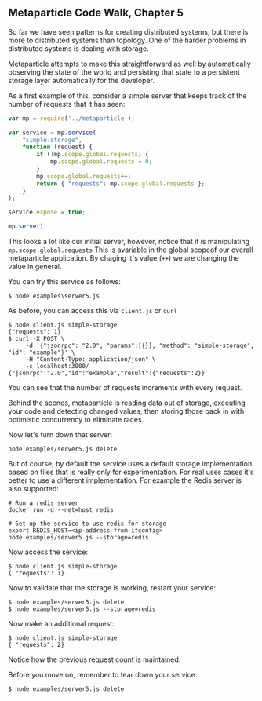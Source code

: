 ## Metaparticle Code Walk, Chapter 5

So far we have seen patterns for creating distributed systems, but there is more to
distributed systems than topology.  One of the harder problems in distributed systems is
dealing with storage.

Metaparticle attempts to make this straightforward as well by automatically observing the
state of the world and persisting that state to a persistent storage layer automatically for
the developer.

As a first example of this, consider a simple server that keeps track of the number of requests
that it has seen:

```javascript
var mp = require('../metaparticle');

var service = mp.service(
    "simple-storage",
    function (request) {
		if (!mp.scope.global.requests) {
			mp.scope.global.requests = 0;
		}
		mp.scope.global.requests++;
		return { "requests": mp.scope.global.requests };
    }
);

service.expose = true;

mp.serve();
```

This looks a lot like our initial server, however, notice that it is manipulating `mp.scope.global.requests`
This is avariable in the global scopeof our overall metaparticle application.  By chaging it's value (`++`)
we are changing the value in general.

You can try this service as follows:

```console
$ node examples\server5.js
```

As before, you can access this via `client.js` or `curl`

```console
$ node client.js simple-storage
{"requests": 1}
$ curl -X POST \
     -d '{"jsonrpc": "2.0", "params":[{}], "method": "simple-storage", "id": "example"}' \
     -H "Content-Type: application/json" \
     -s localhost:3000/
{"jsonrpc":"2.0","id":"example","result":{"requests":2}}
```
You can see that the number of requests increments with every request.

Behind the scenes, metaparticle is reading data out of storage, executing your code and detecting
changed values, then storing those back in with optimistic concurrency to eliminate races.

Now let's turn down that server:

```console
node examples/server5.js delete
```

But of course, by default the service uses a default storage implementation based on files
that is really only for experimentation.  For real uses cases it's better to use a different
implementation.  For example the Redis server is also supported:

```console
# Run a redis server
docker run -d --net=host redis

# Set up the service to use redis for storage
export REDIS_HOST=<ip-address-from-ifconfig>
node examples/server5.js --storage=redis
```

Now access the service:

```console
$ node client.js simple-storage
{ "requests": 1}
```

Now to validate that the storage is working, restart your service:

```console
$ node examples/server5.js delete
$ node examples/server5.js --storage=redis
```

Now make an additional request:

```console
$ node client.js simple-storage
{ "requests": 2}
```

Notice how the previous request count is maintained.

Before you move on, remember to tear down your service:

```console
$ node examples/server5.js delete
```


